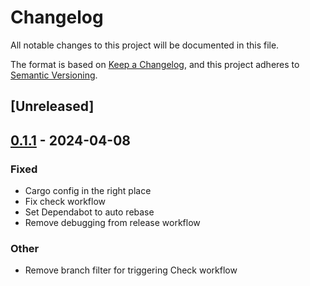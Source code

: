 # Changelog
All notable changes to this project will be documented in this file.

The format is based on [Keep a Changelog](https://keepachangelog.com/en/1.0.0/),
and this project adheres to [Semantic Versioning](https://semver.org/spec/v2.0.0.html).

## [Unreleased]

## [0.1.1](https://github.com/liamwh/openfga-rs/compare/v0.1.0...v0.1.1) - 2024-04-08

### Fixed
- Cargo config in the right place
- Fix check workflow
- Set Dependabot to auto rebase
- Remove debugging from release workflow

### Other
- Remove branch filter for triggering Check workflow
